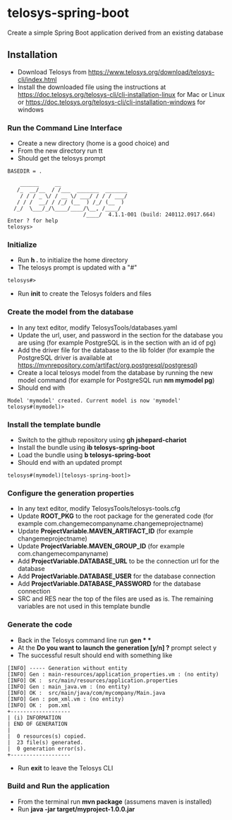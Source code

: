 # telosys-spring-boot

Create a simple Spring Boot application derived from an existing database

## Installation

 * Download Telosys from https://www.telosys.org/download/telosys-cli/index.html
 * Install the downloaded file using the instructions at https://doc.telosys.org/telosys-cli/cli-installation-linux for Mac or Linux or https://doc.telosys.org/telosys-cli/cli-installation-windows for windows 

### Run the Command Line Interface

 * Create a new directory (home is a good choice) and
 * From the new directory run tt
 * Should get the telosys prompt
```
BASEDIR = .
 
    ______     __                     
   /_  __/__  / /___  _______  _______
    / / / _ \/ / __ \/ ___/ / / / ___/
   / / /  __/ / /_/ (__  ) /_/ (__  ) 
  /_/  \___/_/\____/____/\__, /____/  
                        /____/  4.1.1-001 (build: 240112.0917.664)
Enter ? for help
telosys>
```

### Initialize

 * Run __h .__ to initialize the home directory
 * The telosys prompt is updated with a "#"
```
telosys#>
```
 * Run __init__ to create the Telosys folders and files

### Create the model from the database

 * In any text editor, modify TelosysTools/databases.yaml
 * Update the url, user, and password in the section for the database you are using (for example PostgreSQL is in the section with an id of pg)
 * Add the driver file for the database to the lib folder (for example the PostgreSQL driver is available at https://mvnrepository.com/artifact/org.postgresql/postgresql)
 * Create a local telosys model from the database by running the new model command (for example for PostgreSQL run **nm mymodel pg**)
 * Should end with
```
Model 'mymodel' created. Current model is now 'mymodel'
telosys#(mymodel)>
```

### Install the template bundle

 * Switch to the github repository using __gh jshepard-chariot__
 * Install the bundle using __ib telosys-spring-boot__
 * Load the bundle using __b telosys-spring-boot__
 * Should end with an updated prompt
```
telosys#(mymodel)[telosys-spring-boot]>
```

### Configure the generation properties

 * In any text editor, modify TelosysTools/telosys-tools.cfg
 * Update **ROOT_PKG** to the root package for the generated code (for example com.changemecompanyname.changemeprojectname)
 * Update **ProjectVariable.MAVEN_ARTIFACT_ID** (for example changemeprojectname)
 * Update **ProjectVariable.MAVEN_GROUP_ID** (for example com.changemecompanyname)
 * Add **ProjectVariable.DATABASE_URL** to be the connection url for the database
 * Add **ProjectVariable.DATABASE_USER** for the database connection
 * Add **ProjectVariable.DATABASE_PASSWORD** for the database connection
 * SRC and RES near the top of the files are used as is. The remaining variables are not used in this template bundle

### Generate the code

 * Back in the Telosys command line run __gen * *__
 * At the **Do you want to launch the generation [y/n] ?** prompt select y
 * The successful result should end with something like
```
[INFO] ----- Generation without entity
[INFO] Gen : main-resources/application_properties.vm : (no entity)
[INFO] OK :  src/main/resources/application.properties
[INFO] Gen : main_java.vm : (no entity)
[INFO] OK :  src/main/java/com/mycompany/Main.java
[INFO] Gen : pom_xml.vm : (no entity)
[INFO] OK :  pom.xml
+-------------------
| (i) INFORMATION 
| END OF GENERATION
| 
|  0 resources(s) copied.
|  23 file(s) generated.
|  0 generation error(s).
+-------------------
```
 * Run **exit** to leave the Telosys CLI

### Build and Run the application

 * From the terminal run **mvn package** (assumens maven is installed)
 * Run **java -jar target/myproject-1.0.0.jar**
